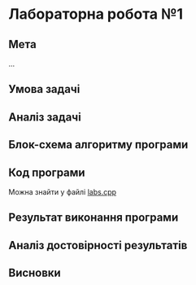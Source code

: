 # Лабораторна робота №1

## Мета

...

## Умова задачі

## Аналіз задачі

## Блок-схема алгоритму програми

## Код програми

Можна знайти у файлі [labs.cpp](../labs/labs.cpp)

## Результат виконання програми

## Аналіз достовірності результатів

## Висновки
